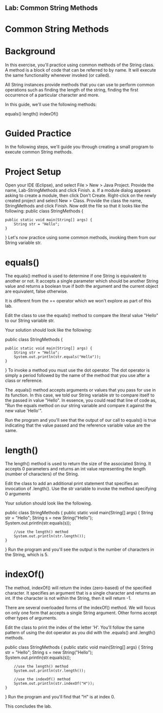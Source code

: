 ## Lab: Common String Methods
# Common String Methods
# Background
In this exercise, you'll practice using common methods of the String class. A method is a block of code that can be referred to by name. It will execute the same functionality whenever invoked (or called). 

All String instances provide methods that you can use to perform common operations such as finding the length of the string, finding the first occurrence of a particular character and more. 

In this guide, we'll use the following methods:

equals()
length()
indexOf()
# Guided Practice
In the following steps, we'll guide you through creating a small program to execute common String methods. 

# Project Setup
Open your IDE (Eclipse), and select File > New > Java Project.
Provide the name, Lab-StringMethods and click Finish. a. If a module dialog appears asking to create a module, then click Don't Create.
Right-click on the newly created project and select New > Class.
Provide the class the name, StringMethods and click Finish.
Now edit the file so that it looks like the following:
public class StringMethods {

    public static void main(String[] args) {
        String str = "Hello";
    }
}
Let's now practice using some common methods, invoking them from our String variable str.  

# equals()
The equals() method is used to determine if one String is equivalent to another or not. It accepts a single parameter which should be another String value and returns a boolean true if both the argument and the current object are equivalent, false otherwise.

It is different from the == operator which we won't explore as part of this lab.

Edit the class to use the equals() method to compare the literal value "Hello" to our String variable str.

Your solution should look like the following:

public class StringMethods {

    public static void main(String[] args) {
        String str = "Hello";
        System.out.println(str.equals("Hello"));
    }
}
To invoke a method you must use the dot operator. The dot operator is simply a period followed by the name of the method that you use after a class or reference.

The .equals() method accepts arguments or values that you pass for use in its function. In this case, we told our String variable str to compare itself to the passed in value "Hello". In essence, you could read that line of code as, "Run the equals method on our string variable and compare it against the new value 'Hello'". 

Run the program and you'll see that the output of our call to equals() is true indicating that the value passed and the reference variable value are the same.



# length()
The length() method is used to return the size of the associated String. It accepts 0 parameters and returns an int value representing the length (number of characters) of the String.

Edit the class to add an additional print statement that specifies an invocation of .length(). Use the str variable to invoke the method specifying 0 arguments

Your solution should look like the following.

public class StringMethods {
    public static void main(String[] args) {
        String str = "Hello";
        String s = new String("Hello");
        System.out.println(str.equals(s));

        //use the length() method
        System.out.println(str.length());
    }
}
Run the program and you'll see the output is the number of characters in the String, which is 5.



# indexOf()
The method, indexOf() will return the index (zero-based) of the specified character. It specifies an argument that is a single character and returns an int. If the character is not within the String, then it will return -1. 

There are several overloaded forms of the indexOf() method. We will focus on only one form that accepts a single String argument. Other forms accept other types of arguments.

Edit the class to print the index of the letter 'H'. You'll follow the same pattern of using the dot operator as you did with the .equals() and .length() methods. 

public class StringMethods {
    public static void main(String[] args) {
        String str = "Hello";
        String s = new String("Hello");
        System.out.println(str.equals(s));

        //use the length() method
        System.out.println(str.length());

        //use the indexOf() method
        System.out.println(str.indexOf("H"));
    }
}
Run the program and you'll find that "H" is at index 0.



This concludes the lab.